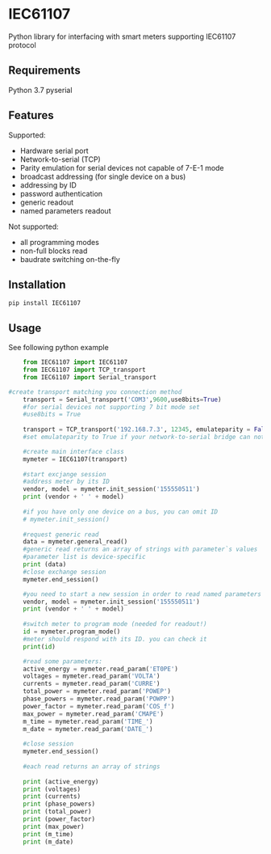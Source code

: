 IEC61107
===============
Python library for interfacing with smart meters supporting IEC61107 protocol 

Requirements
--------------
Python 3.7
pyserial

Features
-------------

Supported:
- Hardware serial port
- Network-to-serial (TCP)
- Parity emulation for serial devices not capable of 7-E-1 mode
- broadcast addressing (for single device on a bus)
- addressing by ID
- password authentication
- generic readout
- named parameters readout

Not supported:
 - all programming modes
 - non-full blocks read
 - baudrate switching on-the-fly

Installation
------------
`pip install IEC61107`

Usage
-----
See following python example
```python
    from IEC61107 import IEC61107
	from IEC61107 import TCP_transport
	from IEC61107 import Serial_transport

#create transport matching you connection method
	transport = Serial_transport('COM3',9600,use8bits=True)
	#for serial devices not supporting 7 bit mode set 
	#use8bits = True
	
	transport = TCP_transport('192.168.7.3', 12345, emulateparity = False )
    #set emulateparity to True if your network-to-serial bridge can not work in 7 bit mode

    #create main interface class
	mymeter = IEC61107(transport)
    
    #start excjange session
    #address meter by its ID
	vendor, model = mymeter.init_session('155550511')
	print (vendor + ' ' + model)
    
    #if you have only one device on a bus, you can omit ID 
    # mymeter.init_session() 
    
    #request generic read
	data = mymeter.general_read()
	#generic read returns an array of strings with parameter`s values
	#parameter list is device-specific
	print (data)
	#close exchange session
	mymeter.end_session()

    #you need to start a new session in order to read named parameters (protocol limit)
	vendor, model = mymeter.init_session('155550511')
	print (vendor + ' ' + model)
    
    #switch meter to program mode (needed for readout!)
	id = mymeter.program_mode()
	#meter should respond with its ID. you can check it
	print(id)

    #read some parameters:
	active_energy = mymeter.read_param('ET0PE')
	voltages = mymeter.read_param('VOLTA')
	currents = mymeter.read_param('CURRE')
	total_power = mymeter.read_param('POWEP')
	phase_powers = mymeter.read_param('POWPP')
	power_factor = mymeter.read_param('COS_f')
	max_power = mymeter.read_param('CMAPE')
	m_time = mymeter.read_param('TIME_')
	m_date = mymeter.read_param('DATE_')
	
	#close session
	mymeter.end_session()
    
    #each read returns an array of strings  
    
	print (active_energy)
	print (voltages)
	print (currents)
	print (phase_powers)
	print (total_power)
	print (power_factor)
	print (max_power)
	print (m_time)
	print (m_date)
```